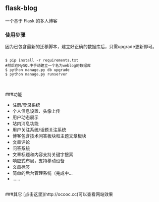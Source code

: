 <h2>flask-blog</h2>
<p>一个基于 Flask 的多人博客</p>

<h3>使用步骤</h3>
因为已包含最新的迁移脚本，建立好正确的数据库后，只需upgrade更新即可。
<pre>
<code>
$ pip install -r requirements.txt
#然后在MySQL中手动建立一个名为weblog的数据库
$ python manage.py db upgrade
$ python manage.py runserver 
</code>
</pre>
<br />
###功能


* 注册/登录系统
* 个人信息设置、头像上传
* 用户动态展示
* 站内消息功能
* 用户关注系统/话题关注系统
* 博客包含技术问答板块和主题文章板块
* 文章评论
* 问答系统
* 文章标题和内容支持关键字搜索
* 响应式布局，支持移动设备
* 文章标签
* 简单的后台管理系统（完成中...
* ......

<br />
###其它
[点击这里](http://ocooc.cc)可以查看网站效果
